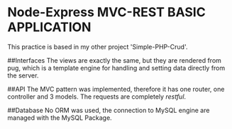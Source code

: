 # Node-Express MVC-REST BASIC APPLICATION
This practice is based in my other project 'Simple-PHP-Crud'.

##Interfaces
The views are exactly the same, but they are rendered from pug,
which is a template engine for handling and setting data directly from the server.

##API
The MVC pattern was implemented, therefore it has one router, one controller and 3 models.
The requests are completely _restful_.

##Database
No ORM was used, the connection to MySQL engine are managed with the MySQL Package.